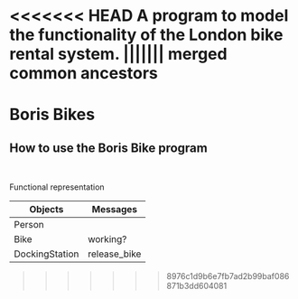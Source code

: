 <<<<<<< HEAD
A program to model the functionality of the London bike rental system.
||||||| merged common ancestors
=======
# Boris Bikes #

## How to use the Boris Bike program ##

``` ```
``` ```
``` ```

Functional representation 

Objects  | Messages
------------- | -------------
Person  |
Bike  | working?
DockingStation | release_bike
>>>>>>> 8976c1d9b6e7fb7ad2b99baf086871b3dd604081
